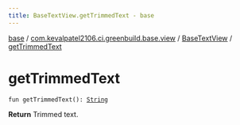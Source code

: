 ```yaml
---
title: BaseTextView.getTrimmedText - base
---
```


[base](../../index.html) / [com.kevalpatel2106.ci.greenbuild.base.view](../index.html) / [BaseTextView](index.html) / [getTrimmedText](./get-trimmed-text.html)

# getTrimmedText

`fun getTrimmedText(): `[`String`](https://kotlinlang.org/api/latest/jvm/stdlib/kotlin/-string/index.html)

**Return**
Trimmed text.

